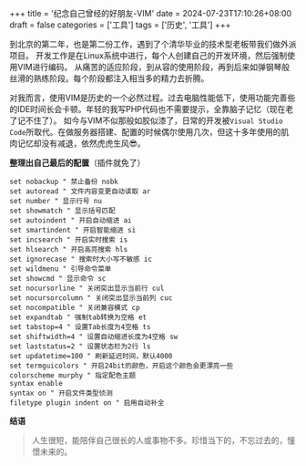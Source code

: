 +++
title = '纪念自己曾经的好朋友-VIM'
date = 2024-07-23T17:10:26+08:00
draft = false
categories = ['工具']
tags = ['历史', '工具']
+++

到北京的第二年，也是第二份工作，遇到了个清华毕业的技术型老板带我们做外派项目。
开发工作是在Linux系统中进行，每个人创建自己的开发环境，然后强制使用VIM进行编码。
从痛苦的适应阶段，到从容的使用阶段，再到后来如弹钢琴般丝滑的熟练阶段。每个阶段都注入相当多的精力去折腾。

对我而言，使用VIM是历史的一个必然过程。过去电脑性能低下，使用功能完善些的IDE时间长会卡顿。年轻的我写PHP代码也不需要提示，全靠脑子记忆（现在老了记不住了）。
如今与VIM不似那般如胶似漆了，日常的开发被```Visual Studio Code```所取代。在做服务器搭建、配置的时候偶尔使用几次，但这十多年使用的肌肉记忆却没有减退，依然虎虎生风😎。

**整理出自己最后的配置**（插件就免了）

```vim
set nobackup " 禁止备份 nobk
set autoread " 文件内容变更自动读取 ar
set number " 显示行号 nu
set showmatch " 显示括号匹配
set autoindent " 开启自动缩进 ai
set smartindent " 开启智能缩进 si
set incsearch " 开启实时搜索 is
set hlsearch " 开启高亮搜索 hls
set ignorecase " 搜索时大小写不敏感 ic
set wildmenu " 引导命令菜单
set showcmd " 显示命令 sc
set nocursorline " 关闭突出显示当前行 cul
set nocursorcolumn " 关闭突出显示当前列 cuc
set nocompatible " 关闭兼容模式 cp
set expandtab " 强制tab转换为空格 et
set tabstop=4 " 设置Tab长度为4空格 ts
set shiftwidth=4 " 设置自动缩进长度为4空格 sw
set laststatus=2 " 设置状态栏为2行 ls
set updatetime=100 " 刷新延迟时间，默认4000
set termguicolors " 开启24bit的颜色，开启这个颜色会更漂亮一些
colorscheme murphy " 指定配色主题
syntax enable
syntax on " 开启文件类型侦测
filetype plugin indent on " 启用自动补全
```

**结语**
> 人生很短，能陪伴自己很长的人或事物不多。珍惜当下的，不忘过去的，憧憬未来的。